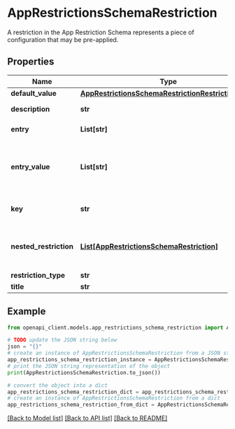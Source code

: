 # AppRestrictionsSchemaRestriction

A restriction in the App Restriction Schema represents a piece of configuration that may be pre-applied.

## Properties

Name | Type | Description | Notes
------------ | ------------- | ------------- | -------------
**default_value** | [**AppRestrictionsSchemaRestrictionRestrictionValue**](AppRestrictionsSchemaRestrictionRestrictionValue.md) |  | [optional] 
**description** | **str** | A longer description of the restriction, giving more detail of what it affects. | [optional] 
**entry** | **List[str]** | For choice or multiselect restrictions, the list of possible entries&#39; human-readable names. | [optional] 
**entry_value** | **List[str]** | For choice or multiselect restrictions, the list of possible entries&#39; machine-readable values. These values should be used in the configuration, either as a single string value for a choice restriction or in a stringArray for a multiselect restriction. | [optional] 
**key** | **str** | The unique key that the product uses to identify the restriction, e.g. \&quot;com.google.android.gm.fieldname\&quot;. | [optional] 
**nested_restriction** | [**List[AppRestrictionsSchemaRestriction]**](AppRestrictionsSchemaRestriction.md) | For bundle or bundleArray restrictions, the list of nested restrictions. A bundle restriction is always nested within a bundleArray restriction, and a bundleArray restriction is at most two levels deep. | [optional] 
**restriction_type** | **str** | The type of the restriction. | [optional] 
**title** | **str** | The name of the restriction. | [optional] 

## Example

```python
from openapi_client.models.app_restrictions_schema_restriction import AppRestrictionsSchemaRestriction

# TODO update the JSON string below
json = "{}"
# create an instance of AppRestrictionsSchemaRestriction from a JSON string
app_restrictions_schema_restriction_instance = AppRestrictionsSchemaRestriction.from_json(json)
# print the JSON string representation of the object
print(AppRestrictionsSchemaRestriction.to_json())

# convert the object into a dict
app_restrictions_schema_restriction_dict = app_restrictions_schema_restriction_instance.to_dict()
# create an instance of AppRestrictionsSchemaRestriction from a dict
app_restrictions_schema_restriction_from_dict = AppRestrictionsSchemaRestriction.from_dict(app_restrictions_schema_restriction_dict)
```
[[Back to Model list]](../README.md#documentation-for-models) [[Back to API list]](../README.md#documentation-for-api-endpoints) [[Back to README]](../README.md)


